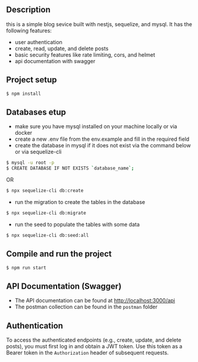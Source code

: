 ## Description

this is a simple blog sevice built with nestjs, sequelize, and mysql. It has the following features:

- user authentication
- create, read, update, and delete posts
- basic security features like rate limiting, cors, and helmet
- api documentation with swagger

## Project setup

```bash
$ npm install
```

## Databases etup

- make sure you have mysql installed on your machine locally or via docker
- create a new .env file from the env.example and fill in the required field
- create the database in mysql if it does not exist via the command below or via sequelize-cli

```bash
$ mysql -u root -p
$ CREATE DATABASE IF NOT EXISTS `database_name`;
```

OR

```bash
$ npx sequelize-cli db:create
```

- run the migration to create the tables in the database

```bash
$ npx sequelize-cli db:migrate
```

- run the seed to populate the tables with some data

```bash
$ npx sequelize-cli db:seed:all
```

## Compile and run the project

```bash
$ npm run start
```

## API Documentation (Swagger)

- The API documentation can be found at [http://localhost:3000/api](http://localhost:3000/api)
- The postman collection can be found in the `postman` folder

## Authentication

To access the authenticated endpoints (e.g., create, update, and delete posts), you must first log in and obtain a JWT token. Use this token as a Bearer token in the `Authorization` header of subsequent requests.
